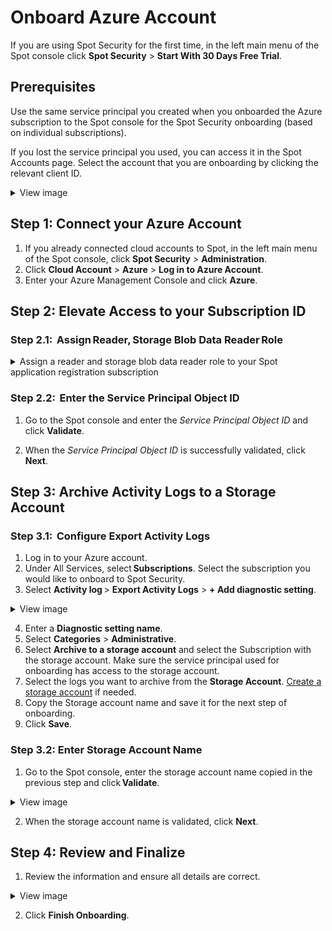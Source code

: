 # Onboard Azure Account

If you are using Spot Security for the first time, in the left main menu of the Spot console click **Spot Security** > **Start With 30 Days Free Trial**.  

## Prerequisites 

Use the same service principal you created when you onboarded the Azure subscription to the Spot console for the Spot Security onboarding (based on individual subscriptions).

If you lost the service principal you used, you can access it in the Spot Accounts page. Select the account that you are onboarding by clicking the relevant client ID.

 <details>
   <summary markdown="span">View image</summary>
    <img src="https://github.com/spotinst/help/assets/106514736/24567701-1bed-4790-a9b2-9c9f817a7bed">
   
 </details>

## Step 1: Connect your Azure Account

1. If you already connected cloud accounts to Spot, in the left main menu of the Spot console, click **Spot Security** > **Administration**.
2. Click **Cloud Account** > **Azure** > **Log in to Azure Account**.
3. Enter your Azure Management Console and click **Azure**.

## Step 2:  Elevate Access to your Subscription ID

### Step 2.1:  Assign Reader, Storage Blob Data Reader Role

 <details>
   <summary markdown="span">Assign a reader and storage blob data reader role to your Spot application registration subscription</summary>
   
   1. Log in to your Azure account.
      
   2. Under All Services, select <b>Subscriptions</b>. Select the subscription to connect to Spot Security.
      
   3. In the Subscription menu, select <b>Access Control (IAM)</b> and click <b>+ Add</b> > <b>Add role assignment</b>.
      
   4. Find and select the <i>Reader</i> role.
      
  <details>
       <summary markdown="span">View image</summary>
         <img alt="get-started-azure10" src="https://github.com/user-attachments/assets/59fcefee-e795-4d25-a0b5-7d11606c1873">
  </details>
  
  5. Click <b>Next</b>.
  6. On the Members tab:
     <ol style="list-style-type: lower-alpha;">
      <li>Make sure <b>Assign access to</b> is set to <i>User, group, or service principal</i>.</li>
      <li>Click <b>+ Select Members</b>.</li>
      <li>Find and select the Spot application that you used during spot onboarding and click <b>Select</b>.</li>
      <li>Click <b>Next</b>.</li>
     </ol>

  7. Click <b>Review + assign</b> and wait for it to assign the <i>Reader</i> role to the Spot app registration.

       <details>
       <summary markdown="span">View image</summary>
         <img alt="get-started-azure11" src="https://github.com/user-attachments/assets/a7ecacfc-d9d7-41b4-8090-0b1ebadcfaa4">
         
       </details>
  
  8. Repeat steps 3-7 for the <i>Storage Blob Data Reader</i> role.
     
  9. Click the Role Assignments tab, search for your service principal, and make sure the app has both <i>Reader</i> and <i>Storage Blob Data Reader</i> roles assigned.

     <details>
       <summary markdown="span">View image</summary>
         <img src="https://github.com/user-attachments/assets/9a71f311-2270-48f9-b679-fd9e6f75fcbc">
         
       </details>

  10. Click on the service principal and copy the <i>Object ID</i> of the Application Service Principal and save it for the next step of onboarding.

      <details>
        <summary markdown="span">View image</summary>
          <img src="https://github.com/user-attachments/assets/15cdaccd-2c9e-43df-a3c4-b9179b16cf0c">
          
        </details>

 </details>

### Step 2.2:  Enter the Service Principal Object ID

1. Go to the Spot console and enter the <i>Service Principal Object ID</i> and click **Validate**.

2. When the <i>Service Principal Object ID</i> is successfully validated, click **Next**.

## Step 3: Archive Activity Logs to a Storage Account

### Step 3.1:  Configure Export Activity Logs

1. Log in to your Azure account.
2. Under All Services, select **Subscriptions**. Select the subscription you would like to onboard to Spot Security.
3. Select **Activity log** > **Export Activity Logs** > **+ Add diagnostic setting**.

  <details>
    <summary markdown="span">View image</summary>
      <img src="https://github.com/user-attachments/assets/801fcb0e-8ea5-4f7c-860e-e5d51fc39e24">
          
   </details>

4. Enter a **Diagnostic setting name**.
5. Select **Categories** > **Administrative**.
6. Select **Archive to a storage account** and select the Subscription with the storage account. Make sure the service principal used for onboarding has access to the storage account.
7. Select the logs you want to archive from the **Storage Account**. [Create a storage account](https://learn.microsoft.com/en-us/azure/storage/common/storage-account-create?tabs=azure-portal) if needed.
8. Copy the Storage account name and save it for the next step of onboarding.
9. Click **Save**.  

### Step 3.2: Enter Storage Account Name

1. Go to the Spot console, enter the storage account name copied in the previous step and click **Validate**.
   
  <details>
    <summary markdown="span">View image</summary>
      <img src="https://github.com/user-attachments/assets/f33b100b-5a4d-4a7a-b383-63c707bc272d" />
          
   </details>

2. When the storage account name is validated, click **Next**.  

## Step 4: Review and Finalize

1. Review the information and ensure all details are correct.
  <details>
    <summary markdown="span">View image</summary>
      <img src="https://github.com/user-attachments/assets/1358628d-cf21-43df-adb8-31561c9177f7" />
      
   </details>

2. Click **Finish Onboarding**.
